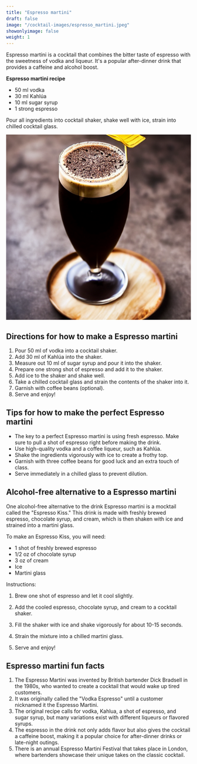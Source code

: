 ```yaml
---
title: "Espresso martini"
draft: false
image: "/cocktail-images/espresso_martini.jpeg"
showonlyimage: false
weight: 1
---
```


Espresso martini is a cocktail that combines the bitter taste of espresso with the sweetness of vodka and liqueur. It's a popular after-dinner drink that provides a caffeine and alcohol boost.

<!--more-->

**Espresso martini recipe**

- 50 ml vodka
- 30 ml Kahlúa
- 10 ml sugar syrup
- 1 strong espresso


Pour all ingredients into cocktail shaker, shake well with ice, strain into chilled cocktail glass.

![](/cocktail-images/espresso_martini.jpeg)


## Directions for how to make a Espresso martini

1. Pour 50 ml of vodka into a cocktail shaker.
2. Add 30 ml of Kahlúa into the shaker.
3. Measure out 10 ml of sugar syrup and pour it into the shaker.
4. Prepare one strong shot of espresso and add it to the shaker.
5. Add ice to the shaker and shake well.
6. Take a chilled cocktail glass and strain the contents of the shaker into it.
7. Garnish with coffee beans (optional).
8. Serve and enjoy!

## Tips for how to make the perfect Espresso martini

- The key to a perfect Espresso martini is using fresh espresso. Make sure to pull a shot of espresso right before making the drink. 
- Use high-quality vodka and a coffee liqueur, such as Kahlúa. 
- Shake the ingredients vigorously with ice to create a frothy top. 
- Garnish with three coffee beans for good luck and an extra touch of class. 
- Serve immediately in a chilled glass to prevent dilution.

## Alcohol-free alternative to a Espresso martini

One alcohol-free alternative to the drink Espresso martini is a mocktail called the "Espresso Kiss." This drink is made with freshly brewed espresso, chocolate syrup, and cream, which is then shaken with ice and strained into a martini glass. 

To make an Espresso Kiss, you will need: 

- 1 shot of freshly brewed espresso 
- 1/2 oz of chocolate syrup 
- 3 oz of cream 
- Ice 
- Martini glass 

Instructions: 

1. Brew one shot of espresso and let it cool slightly. 

2. Add the cooled espresso, chocolate syrup, and cream to a cocktail shaker. 

3. Fill the shaker with ice and shake vigorously for about 10-15 seconds. 

4. Strain the mixture into a chilled martini glass. 

5. Serve and enjoy!

## Espresso martini fun facts

1. The Espresso Martini was invented by British bartender Dick Bradsell in the 1980s, who wanted to create a cocktail that would wake up tired customers.
2. It was originally called the "Vodka Espresso" until a customer nicknamed it the Espresso Martini.
3. The original recipe calls for vodka, Kahlua, a shot of espresso, and sugar syrup, but many variations exist with different liqueurs or flavored syrups.
4. The espresso in the drink not only adds flavor but also gives the cocktail a caffeine boost, making it a popular choice for after-dinner drinks or late-night outings.
5. There is an annual Espresso Martini Festival that takes place in London, where bartenders showcase their unique takes on the classic cocktail.
